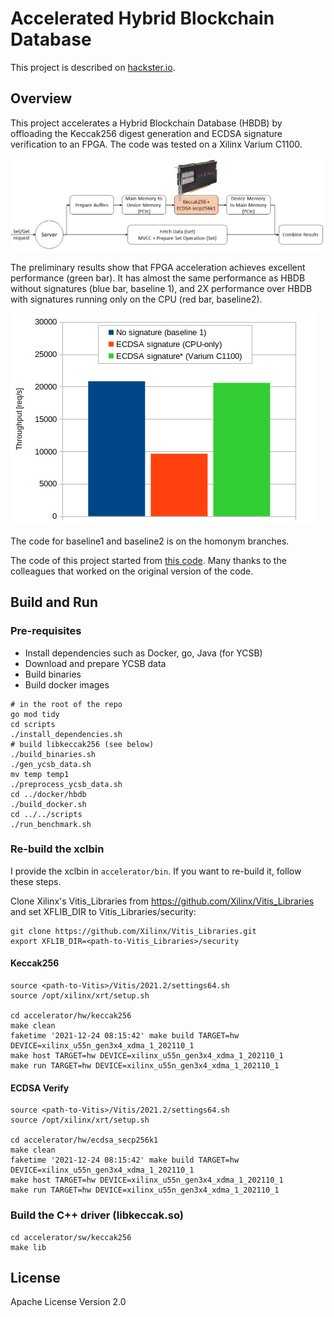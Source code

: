 # Accelerated Hybrid Blockchain Database

This project is described on [hackster.io](https://www.hackster.io/dumiloghin/hybrid-blockchain-database-system-with-xilinx-varium-c1100-25441e).

## Overview

This project accelerates a Hybrid Blockchain Database (HBDB) by offloading the Keccak256 digest 
generation and ECDSA signature verification to an FPGA. The code was tested on a Xilinx Varium C1100.

![Approach Diagram](res/diagram.png?raw=true "Approach Diagram")

The preliminary results show that FPGA acceleration achieves excellent performance (green bar). 
It has almost the same performance as HBDB without signatures (blue bar, baseline 1), and 2X performance 
over HBDB with signatures running only on the CPU (red bar, baseline2).

![Results](res/results.png?raw=true "Results")

The code for baseline1 and baseline2 is on the homonym branches.

The code of this project started from [this code](https://github.com/nusdbsystem/Hybrid-Blockchain-Database-Systems). Many thanks to the colleagues that worked on the original version of the code.

## Build and Run

### Pre-requisites

- Install dependencies such as Docker, go, Java (for YCSB)
- Download and prepare YCSB data
- Build binaries
- Build docker images

```
# in the root of the repo
go mod tidy
cd scripts
./install_dependencies.sh
# build libkeccak256 (see below)
./build_binaries.sh
./gen_ycsb_data.sh 
mv temp temp1
./preprocess_ycsb_data.sh
cd ../docker/hbdb
./build_docker.sh
cd ../../scripts
./run_benchmark.sh
```

### Re-build the xclbin

I provide the xclbin in ``accelerator/bin``. If you want to re-build it, follow these steps.

Clone Xilinx's Vitis_Libraries from https://github.com/Xilinx/Vitis_Libraries and set XFLIB_DIR 
to Vitis_Libraries/security:

```
git clone https://github.com/Xilinx/Vitis_Libraries.git
export XFLIB_DIR=<path-to-Vitis_Libraries>/security
```

#### Keccak256

```
source <path-to-Vitis>/Vitis/2021.2/settings64.sh
source /opt/xilinx/xrt/setup.sh

cd accelerator/hw/keccak256
make clean
faketime '2021-12-24 08:15:42' make build TARGET=hw DEVICE=xilinx_u55n_gen3x4_xdma_1_202110_1
make host TARGET=hw DEVICE=xilinx_u55n_gen3x4_xdma_1_202110_1
make run TARGET=hw DEVICE=xilinx_u55n_gen3x4_xdma_1_202110_1
```

#### ECDSA Verify

```
source <path-to-Vitis>/Vitis/2021.2/settings64.sh
source /opt/xilinx/xrt/setup.sh

cd accelerator/hw/ecdsa_secp256k1
make clean
faketime '2021-12-24 08:15:42' make build TARGET=hw DEVICE=xilinx_u55n_gen3x4_xdma_1_202110_1
make host TARGET=hw DEVICE=xilinx_u55n_gen3x4_xdma_1_202110_1
make run TARGET=hw DEVICE=xilinx_u55n_gen3x4_xdma_1_202110_1
```

### Build the C++ driver (libkeccak.so)

```
cd accelerator/sw/keccak256
make lib
```

## License

Apache License Version 2.0
